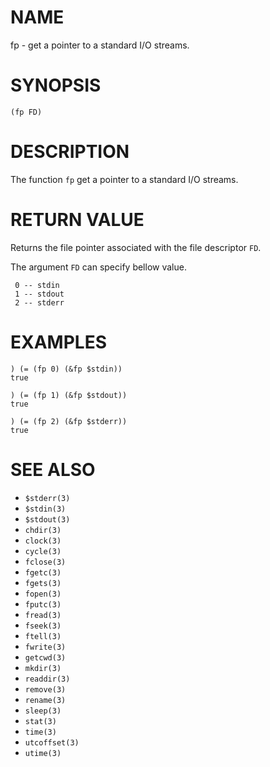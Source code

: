 # NAME
fp - get a pointer to a standard I/O streams.

# SYNOPSIS

    (fp FD)

# DESCRIPTION
The function `fp` get a pointer to a standard I/O streams.

# RETURN VALUE
Returns the file pointer associated with the file descriptor `FD`.

The argument `FD` can specify bellow value.

     0 -- stdin
     1 -- stdout
     2 -- stderr

# EXAMPLES

    ) (= (fp 0) (&fp $stdin))
    true
    
    ) (= (fp 1) (&fp $stdout))
    true
    
    ) (= (fp 2) (&fp $stderr))
    true

# SEE ALSO
- `$stderr(3)`
- `$stdin(3)`
- `$stdout(3)`
- `chdir(3)`
- `clock(3)`
- `cycle(3)`
- `fclose(3)`
- `fgetc(3)`
- `fgets(3)`
- `fopen(3)`
- `fputc(3)`
- `fread(3)`
- `fseek(3)`
- `ftell(3)`
- `fwrite(3)`
- `getcwd(3)`
- `mkdir(3)`
- `readdir(3)`
- `remove(3)`
- `rename(3)`
- `sleep(3)`
- `stat(3)`
- `time(3)`
- `utcoffset(3)`
- `utime(3)`
